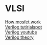 # VLSI  
[How mosfet work](https://www.youtube.com/watch?v=Bfvyj88Hs_o)  
[Verilog tutirialspot](https://www.javatpoint.com/verilog)  
[Verilog youtube](https://www.youtube.com/watch?v=S26TPZm4zzM&list=PL3Soy1ohxlP1TLpcbYXYcVWItRy_XrUk8)  
[Verilog theory](https://www.youtube.com/watch?v=DdoCjyTzhQY&list=PLgwJf8NK-2e6au9bX9P_bA3ywxqigCsaC)  
